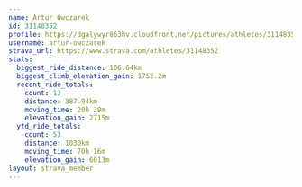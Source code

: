 ```yaml
---
name: Artur Owczarek
id: 31148352
profile: https://dgalywyr863hv.cloudfront.net/pictures/athletes/31148352/15906846/1/large.jpg
username: artur-owczarek
strava_url: https://www.strava.com/athletes/31148352
stats:
  biggest_ride_distance: 106.64km
  biggest_climb_elevation_gain: 1752.2m
  recent_ride_totals:
    count: 13
    distance: 387.94km
    moving_time: 20h 39m
    elevation_gain: 2715m
  ytd_ride_totals:
    count: 53
    distance: 1030km
    moving_time: 70h 16m
    elevation_gain: 6013m
layout: strava_member
--- 
```

